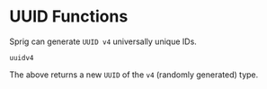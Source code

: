 # UUID Functions

Sprig can generate `UUID v4` universally unique IDs.

```
uuidv4
```

The above returns a new `UUID` of the `v4` (randomly generated) type.
